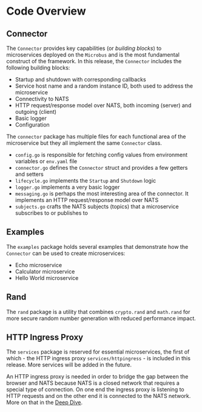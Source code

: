 # Code Overview

## Connector

The `Connector` provides key capabilities (or _building blocks_) to microservices deployed on the `Microbus` and is the most fundamental construct of the framework. In this release, the `Connector` includes the following building blocks:

* Startup and shutdown with corresponding callbacks
* Service host name and a random instance ID, both used to address the microservice
* Connectivity to NATS
* HTTP request/response model over NATS, both incoming (server) and outgoing (client)
* Basic logger
* Configuration

The `connector` package has multiple files for each functional area of the microservice but they all implement the same `Connector` class.

* `config.go` is responsible for fetching config values from environment variables or `env.yaml` file
* `connector.go` defines the `Connector` struct and provides a few getters and setters
* `lifecycle.go` implements the `Startup` and `Shutdown` logic
* `logger.go` implements a very basic logger
* `messaging.go` is perhaps the most interesting area of the connector. It implements an HTTP request/response model over NATS
* `subjects.go` crafts the NATS subjects (topics) that a microservice subscribes to or publishes to

## Examples

The `examples` package holds several examples that demonstrate how the `Connector` can be used to create microservices:

* Echo microservice
* Calculator microservice
* Hello World microservice

## Rand

The `rand` package is a utility that combines `crypto.rand` and `math.rand` for more secure random number generation with reduced performance impact.

## HTTP Ingress Proxy

The `services` package is reserved for essential microservices, the first of which - the HTTP ingress proxy `services/httpingress` - is included in this release. More services will be added in the future.

An HTTP ingress proxy is needed in order to bridge the gap between the browser and NATS because NATS is a closed network that requires a special type of connection. On one end the ingress proxy is listening to HTTP requests and on the other end it is connected to the NATS network. More on that in the [Deep Dive](docs/deep-dive.md).

